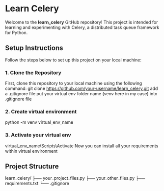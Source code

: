 # Learn Celery

Welcome to the **learn_celery** GitHub repository! This project is intended for learning and experimenting with Celery, a distributed task queue framework for Python.

## Setup Instructions

Follow the steps below to set up this project on your local machine:

### 1. Clone the Repository

First, clone this repository to your local machine using the following command:
git clone https://github.com/your-username/learn_celery.git
add a .gitignore file
put your virtual env folder name (venv here in my case) into .gitignore file 

### 2. Create virtual environment
python -m venv virtual_env_name

### 3. Activate your virtual env
virtual_env_name\Scripts\Activate
Now you can install all your requirements within virtual environment

## Project Structure
learn_celery/
├── your_project_files.py
├── your_other_files.py
├── requirements.txt
└── .gitignore
